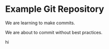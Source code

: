 # Example Git Repository

We are learning to make commits. 

We are about to commit without best practices. 

hi